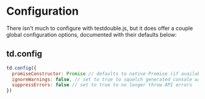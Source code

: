 # Configuration

There isn't much to configure with testdouble.js, but it does offer a couple
global configuration options, documented with their defaults below:

## td.config

```js
td.config({
  promiseConstructor: Promise // defaults to native Promise (if available)
  ignoreWarnings: false, // set to true to squelch generated console warnings
  suppressErrors: false // set to true to no longer throw API errors
})
```


